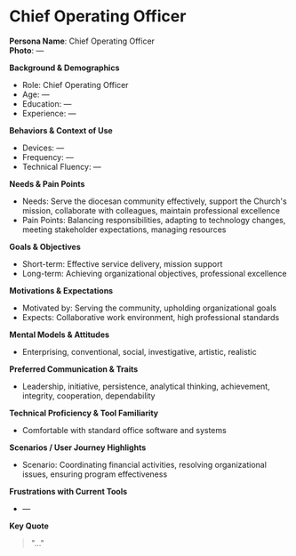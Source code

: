
# Chief Operating Officer

**Persona Name**: Chief Operating Officer  
**Photo**: —  

**Background & Demographics**  
- Role: Chief Operating Officer  
- Age: —  
- Education: —  
- Experience: —  

**Behaviors & Context of Use**  
- Devices: —  
- Frequency: —  
- Technical Fluency: —  

**Needs & Pain Points**  
- Needs: Serve the diocesan community effectively, support the Church's mission, collaborate with colleagues, maintain professional excellence  
- Pain Points: Balancing responsibilities, adapting to technology changes, meeting stakeholder expectations, managing resources  

**Goals & Objectives**  
- Short-term: Effective service delivery, mission support  
- Long-term: Achieving organizational objectives, professional excellence  

**Motivations & Expectations**  
- Motivated by: Serving the community, upholding organizational goals  
- Expects: Collaborative work environment, high professional standards  

**Mental Models & Attitudes**  
- Enterprising, conventional, social, investigative, artistic, realistic  

**Preferred Communication & Traits**  
- Leadership, initiative, persistence, analytical thinking, achievement, integrity, cooperation, dependability  

**Technical Proficiency & Tool Familiarity**  
- Comfortable with standard office software and systems  

**Scenarios / User Journey Highlights**  
- Scenario: Coordinating financial activities, resolving organizational issues, ensuring program effectiveness  

**Frustrations with Current Tools**  
- —  

**Key Quote**  
> "…"  
